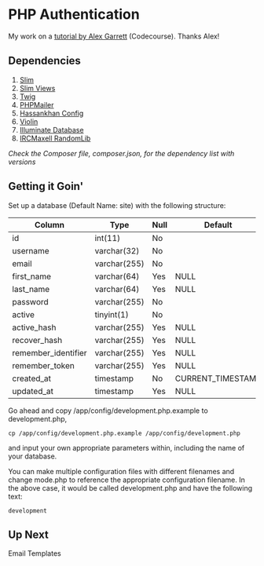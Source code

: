 # PHP Authentication
My work on a [tutorial by Alex Garrett](https://www.youtube.com/playlist?list=PLfdtiltiRHWGKUvioJly40RJZchSG2-34) (Codecourse). Thanks Alex!

## Dependencies
1. [Slim](https://github.com/slimphp/Slim)
2. [Slim Views](https://github.com/slimphp/Slim-Views)
3. [Twig](https://github.com/twigphp/Twig)
4. [PHPMailer](https://github.com/PHPMailer/PHPMailer)
5. [Hassankhan Config](https://packagist.org/packages/hassankhan/config)
6. [Violin](https://github.com/alexgarrett/violin)
7. [Illuminate Database](https://github.com/illuminate/database)
8. [IRCMaxell RandomLib](https://packagist.org/packages/ircmaxell/random-lib)

*Check the Composer file, composer.json, for the dependency list with versions*


## Getting it Goin'
Set up a database (Default Name: site) with the following structure:

| Column              | Type         | Null | Default            | Comments |
|---------------------|--------------|------|--------------------|----------|
| id                  | int(11)      | No   |                    |          |
| username            | varchar(32)  | No   |                    |          |
| email               | varchar(255) | No   |                    |          |
| first_name          | varchar(64)  | Yes  | NULL               |          |
| last_name           | varchar(64)  | Yes  | NULL               |          |
| password            | varchar(255) | No   |                    |          |
| active              | tinyint(1)   | No   |                    |          |
| active_hash         | varchar(255) | Yes  | NULL               |          |
| recover_hash        | varchar(255) | Yes  | NULL               |          |
| remember_identifier | varchar(255) | Yes  | NULL               |          |
| remember_token      | varchar(255) | Yes  | NULL               |          |
| created_at          | timestamp    | No   | CURRENT_TIMESTAMP  |          |
| updated_at          | timestamp    | Yes  | NULL               |          |


Go ahead and copy /app/config/development.php.example to development.php,

```
cp /app/config/development.php.example /app/config/development.php
```

 and input your own appropriate parameters within, including the name of your database.

You can make multiple configuration files with different filenames and change mode.php to reference the appropriate configuration filename. In the above case, it would be called development.php and have the following text:

```
development
```

## Up Next
Email Templates